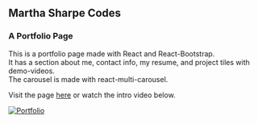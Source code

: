 ## Martha Sharpe Codes

### A Portfolio Page

This is a portfolio page made with React and React-Bootstrap.  
It has a section about me, contact info, my resume, and project tiles with demo-videos.  
The carousel is made with react-multi-carousel.

Visit the page [here](https://marthasharpe.netlify.com/) or watch the intro video below.

[![Portfolio](http://img.youtube.com/vi/PbVEyLqZmI8/0.jpg)](http://www.youtube.com/watch?v=PbVEyLqZmI8 "Portfolio")